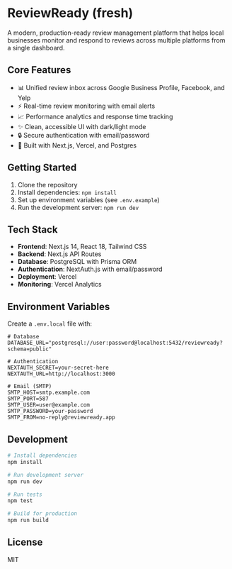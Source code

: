 # ReviewReady (fresh)

A modern, production-ready review management platform that helps local businesses monitor and respond to reviews across multiple platforms from a single dashboard.

## Core Features

- 📊 Unified review inbox across Google Business Profile, Facebook, and Yelp
- ⚡ Real-time review monitoring with email alerts
- 📈 Performance analytics and response time tracking
- ✨ Clean, accessible UI with dark/light mode
- 🔒 Secure authentication with email/password
- 🚀 Built with Next.js, Vercel, and Postgres

## Getting Started

1. Clone the repository
2. Install dependencies: `npm install`
3. Set up environment variables (see `.env.example`)
4. Run the development server: `npm run dev`

## Tech Stack

- **Frontend**: Next.js 14, React 18, Tailwind CSS
- **Backend**: Next.js API Routes
- **Database**: PostgreSQL with Prisma ORM
- **Authentication**: NextAuth.js with email/password
- **Deployment**: Vercel
- **Monitoring**: Vercel Analytics

## Environment Variables

Create a `.env.local` file with:

```
# Database
DATABASE_URL="postgresql://user:password@localhost:5432/reviewready?schema=public"

# Authentication
NEXTAUTH_SECRET=your-secret-here
NEXTAUTH_URL=http://localhost:3000

# Email (SMTP)
SMTP_HOST=smtp.example.com
SMTP_PORT=587
SMTP_USER=user@example.com
SMTP_PASSWORD=your-password
SMTP_FROM=no-reply@reviewready.app
```

## Development

```bash
# Install dependencies
npm install

# Run development server
npm run dev

# Run tests
npm test

# Build for production
npm run build
```

## License

MIT
